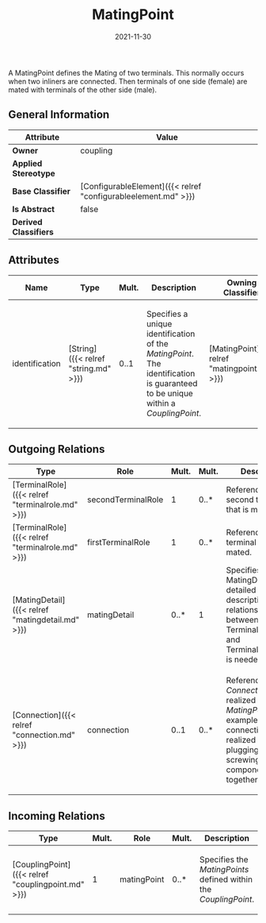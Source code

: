 ﻿---
title: MatingPoint
toc: false
type: specs
date: "2021-11-30"
draft: false
specification: VEC
version: 2.0.0-rc1
documentType: "Recommendation"
elementType: Class
classes:
  - MatingPoint
menu_name: vec-2.0.0-rc1
---
<p>A MatingPoint defines the Mating of two terminals. This normally occurs when two inliners are connected. Then terminals of one side (female) are mated with terminals of the other side (male).  </p>

## General Information

| Attribute               | Value |
|-------------------------|-------|
| **Owner**               | coupling |
| **Applied Stereotype**  |   |
| **Base Classifier**     | [ConfigurableElement]({{< relref "configurableelement.md" >}})<br/>  |
| **Is Abstract**         | false |
| **Derived Classifiers** |   |

## Attributes
|  Name  |  Type  |  Mult.  |  Description  |  Owning Classifier  |
|--------|--------|---------|---------------|--------------|
|identification | [String]({{< relref "string.md" >}}) | 0..1 | <p> Specifies a unique identification of the <i>MatingPoint</i>. The identification is guaranteed to be unique within a <i>CouplingPoint</i>.      </p> | [MatingPoint]({{< relref "matingpoint.md" >}}) |

## Outgoing Relations
|    Type  |   Role   |   Mult.   |   Mult.   |   Description   |
|----------|----------|-----------|-----------|-----------------|
| [TerminalRole]({{< relref "terminalrole.md" >}}) | secondTerminalRole | 1 | 0..* | References the second terminal that is mated. |
| [TerminalRole]({{< relref "terminalrole.md" >}}) | firstTerminalRole | 1 | 0..* | References the first terminal that is mated. |
| [MatingDetail]({{< relref "matingdetail.md" >}}) | matingDetail | 0..* | 1 | Specifies the MatingDetails, if a detailed description of the relationships between TerminalReceptions and TerminalReceptions is needed. |
| [Connection]({{< relref "connection.md" >}}) | connection | 0..1 | 0..* | <p> References the <i>Connection</i> that is realized by this <i>MatingPoint</i><i>.</i> For example, when a connection is realized by directly plugging or screwing two E/E components together.      </p> |
##  Incoming Relations
|    Type  |   Mult.  |   Role    |   Mult.   |   Description  |
|----------|----------|-----------|-----------|----------------|
| [CouplingPoint]({{< relref "couplingpoint.md" >}}) | 1 | matingPoint | 0..* | <p> Specifies the <i>MatingPoints</i> defined within the <i>CouplingPoint</i>.      </p> |
